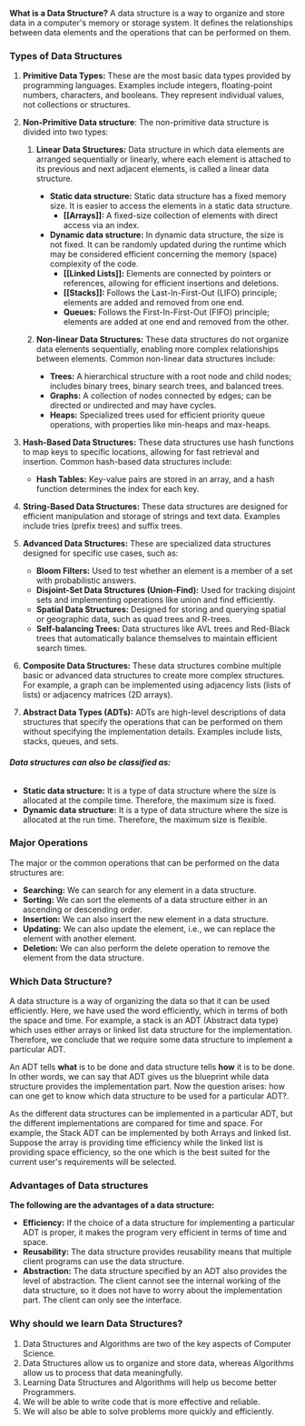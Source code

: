 **What is a Data Structure?** A data structure is a way to organize and store data in a computer's memory or storage system. It defines the relationships between data elements and the operations that can be performed on them.

### Types of Data Structures

1. **Primitive Data Types:** These are the most basic data types provided by programming languages. Examples include integers, floating-point numbers, characters, and booleans. They represent individual values, not collections or structures.

2. **Non-Primitive Data structure**: The non-primitive data structure is divided into two types:
	
	1. **Linear Data Structures:** Data structure in which data elements are arranged sequentially or linearly, where each element is attached to its previous and next adjacent elements, is called a linear data structure.
			
		- **Static data structure:** Static data structure has a fixed memory size. It is easier to access the elements in a static data structure.
			- **[[Arrays]]:** A fixed-size collection of elements with direct access via an index.
		- **Dynamic data structure:** In dynamic data structure, the size is not fixed. It can be randomly updated during the runtime which may be considered efficient concerning the memory (space) complexity of the code.
			- **[[Linked Lists]]:** Elements are connected by pointers or references, allowing for efficient insertions and deletions.
			- **[[Stacks]]:** Follows the Last-In-First-Out (LIFO) principle; elements are added and removed from one end.
			- **Queues:** Follows the First-In-First-Out (FIFO) principle; elements are added at one end and removed from the other.

	2. **Non-linear Data Structures:** These data structures do not organize data elements sequentially, enabling more complex relationships between elements. Common non-linear data structures include:
	    
	    - **Trees:** A hierarchical structure with a root node and child nodes; includes binary trees, binary search trees, and balanced trees.
	    - **Graphs:** A collection of nodes connected by edges; can be directed or undirected and may have cycles.
	    - **Heaps:** Specialized trees used for efficient priority queue operations, with properties like min-heaps and max-heaps.
      
4. **Hash-Based Data Structures:** These data structures use hash functions to map keys to specific locations, allowing for fast retrieval and insertion. Common hash-based data structures include:
    
    - **Hash Tables:** Key-value pairs are stored in an array, and a hash function determines the index for each key.
      
5. **String-Based Data Structures:** These data structures are designed for efficient manipulation and storage of strings and text data. Examples include tries (prefix trees) and suffix trees.
    
6. **Advanced Data Structures:** These are specialized data structures designed for specific use cases, such as:
    
    - **Bloom Filters:** Used to test whether an element is a member of a set with probabilistic answers.
    - **Disjoint-Set Data Structures (Union-Find):** Used for tracking disjoint sets and implementing operations like union and find efficiently.
    - **Spatial Data Structures:** Designed for storing and querying spatial or geographic data, such as quad trees and R-trees.
    - **Self-balancing Trees:** Data structures like AVL trees and Red-Black trees that automatically balance themselves to maintain efficient search times.
      
7. **Composite Data Structures:** These data structures combine multiple basic or advanced data structures to create more complex structures. For example, a graph can be implemented using adjacency lists (lists of lists) or adjacency matrices (2D arrays).
    
8. **Abstract Data Types (ADTs):** ADTs are high-level descriptions of data structures that specify the operations that can be performed on them without specifying the implementation details. Examples include lists, stacks, queues, and sets.

###### **Data structures can also be classified as:**

- **Static data structure:** It is a type of data structure where the size is allocated at the compile time. Therefore, the maximum size is fixed.
- **Dynamic data structure:** It is a type of data structure where the size is allocated at the run time. Therefore, the maximum size is flexible.

### Major Operations

The major or the common operations that can be performed on the data structures are:

- **Searching:** We can search for any element in a data structure.
- **Sorting:** We can sort the elements of a data structure either in an ascending or descending order.
- **Insertion:** We can also insert the new element in a data structure.
- **Updating:** We can also update the element, i.e., we can replace the element with another element.
- **Deletion:** We can also perform the delete operation to remove the element from the data structure.

### Which Data Structure?

A data structure is a way of organizing the data so that it can be used efficiently. Here, we have used the word efficiently, which in terms of both the space and time. For example, a stack is an ADT (Abstract data type) which uses either arrays or linked list data structure for the implementation. Therefore, we conclude that we require some data structure to implement a particular ADT.

An ADT tells **what** is to be done and data structure tells **how** it is to be done. In other words, we can say that ADT gives us the blueprint while data structure provides the implementation part. Now the question arises: how can one get to know which data structure to be used for a particular ADT?.

As the different data structures can be implemented in a particular ADT, but the different implementations are compared for time and space. For example, the Stack ADT can be implemented by both Arrays and linked list. Suppose the array is providing time efficiency while the linked list is providing space efficiency, so the one which is the best suited for the current user's requirements will be selected.

### Advantages of Data structures

**The following are the advantages of a data structure:**

- **Efficiency:** If the choice of a data structure for implementing a particular ADT is proper, it makes the program very efficient in terms of time and space.
- **Reusability:** The data structure provides reusability means that multiple client programs can use the data structure.
- **Abstraction:** The data structure specified by an ADT also provides the level of abstraction. The client cannot see the internal working of the data structure, so it does not have to worry about the implementation part. The client can only see the interface.

### Why should we learn Data Structures?

1. Data Structures and Algorithms are two of the key aspects of Computer Science.
2. Data Structures allow us to organize and store data, whereas Algorithms allow us to process that data meaningfully.
3. Learning Data Structures and Algorithms will help us become better Programmers.
4. We will be able to write code that is more effective and reliable.
5. We will also be able to solve problems more quickly and efficiently.